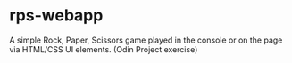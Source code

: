 # rps-webapp
A simple Rock, Paper, Scissors game played in the console or on the page via HTML/CSS UI elements. (Odin Project exercise)
